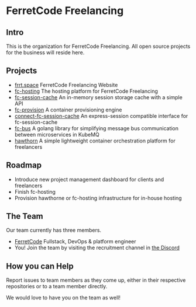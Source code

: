 # FerretCode Freelancing
 
## Intro
This is the organization for FerretCode Freelancing. All open source projects for the business will reside here.

## Projects
- [frrt.space](https://github.com/FerretCode-Freelancing/website) FerretCode Freelancing Website
- [fc-hosting](https://github.com/FerretCode-Freelancing/fc-hosting) The hosting platform for FerretCode Freelancing
- [fc-session-cache](https://github.com/FerretCode-Freelancing/fc-session-cache) An in-memory session storage cache with a simple API
- [fc-provision](https://github.com/FerretCode-Freelancing/fc-provision) A container provisioning engine
- [connect-fc-session-cache](https://github.com/FerretCode-Freelancing/connect-fc-session-cache) An express-session compatible interface for fc-session-cache
- [fc-bus](https://github.com/ferretcode-freelancing/fc-bus) A golang library for simplifying message bus communication between microservices in KubeMQ
- [hawthorn](https://github.com/ferretcode-freelancing/hawthorn) A simple lightweight container orchestration platform for freelancers

## Roadmap
- Introduce new project management dashboard for clients and freelancers
- Finish fc-hosting
- Provision hawthorne or fc-hosting infrastructure for in-house hosting

## The Team
Our team currently has three members.
- [FerretCode](https://github.com/ferretcode) Fullstack, DevOps & platform engineer
- You! Join the team by visiting the recruitment channel in [the Discord](https://discord.com/invite/m92EwKgVa5)

## How you can Help
Report issues to team members as they come up, either in their respective repositories or to a team member directly.

We would love to have you on the team as well!

